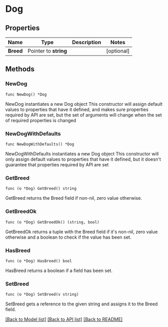 # Dog

## Properties

Name | Type | Description | Notes
------------ | ------------- | ------------- | -------------
**Breed** | Pointer to **string** |  | [optional] 

## Methods

### NewDog

`func NewDog() *Dog`

NewDog instantiates a new Dog object
This constructor will assign default values to properties that have it defined,
and makes sure properties required by API are set, but the set of arguments
will change when the set of required properties is changed

### NewDogWithDefaults

`func NewDogWithDefaults() *Dog`

NewDogWithDefaults instantiates a new Dog object
This constructor will only assign default values to properties that have it defined,
but it doesn't guarantee that properties required by API are set

### GetBreed

`func (o *Dog) GetBreed() string`

GetBreed returns the Breed field if non-nil, zero value otherwise.

### GetBreedOk

`func (o *Dog) GetBreedOk() (string, bool)`

GetBreedOk returns a tuple with the Breed field if it's non-nil, zero value otherwise
and a boolean to check if the value has been set.

### HasBreed

`func (o *Dog) HasBreed() bool`

HasBreed returns a boolean if a field has been set.

### SetBreed

`func (o *Dog) SetBreed(v string)`

SetBreed gets a reference to the given string and assigns it to the Breed field.


[[Back to Model list]](../README.md#documentation-for-models) [[Back to API list]](../README.md#documentation-for-api-endpoints) [[Back to README]](../README.md)


